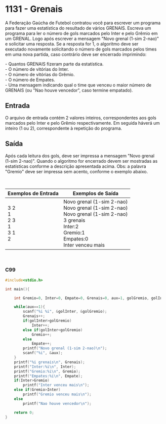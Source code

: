 1131 - Grenais
==============

A Federação Gaúcha de Futebol contratou você para escrever um programa para fazer uma estatística do resultado de vários GRENAIS. Escreva um programa para ler o número de gols marcados pelo Inter e pelo Grêmio em um GRENAL. Logo após escrever a mensagem "Novo grenal (1-sim 2-nao)" e solicitar uma resposta. Se a resposta for 1, o algoritmo deve ser executado novamente solicitando o número de gols marcados pelos times em uma nova partida, caso contrário deve ser encerrado imprimindo:

\- Quantos GRENAIS fizeram parte da estatística.  
\- O número de vitórias do Inter.  
\- O número de vitórias do Grêmio.  
\- O número de Empates.  
\- Uma mensagem indicando qual o time que venceu o maior número de GRENAIS (ou "Nao houve vencedor", caso termine empatado).

Entrada
-------

O arquivo de entrada contém 2 valores inteiros, correspondentes aos gols marcados pelo Inter e pelo Grêmio respectivamente. Em seguida háverá um inteiro (1 ou 2), correspondente à repetição do programa.

Saída
-----

Após cada leitura dos gols, deve ser impressa a mensagem "Novo grenal (1-sim 2-nao)". Quando o algoritmo for encerrado devem ser mostradas as estatísticas conforme a descrição apresentada acima. Obs: a palavra "Gremio" deve ser impressa sem acento, conforme o exemplo abaixo.

&nbsp;

| Exemplos de Entrada | Exemplos de Saída |
|---------------------|-------------------|
| 3 2 <br/> 1 <br/> 2 3 <br/> 1 <br/> 3 1 <br/> 2 | Novo grenal (1-sim 2-nao) <br/> Novo grenal (1-sim 2-nao) <br/> Novo grenal (1-sim 2-nao) <br/> 3 grenais <br/> Inter:2 <br/> Gremio:1 <br/> Empates:0 <br/> Inter venceu mais |

&nbsp;

### C99

```c
#include<stdio.h>

int main(){

	int Gremio=0, Inter=0, Empate=0, Grenais=0, aux=1, golGremio, golInter;

	while(aux==1){
		scanf("%i %i", &golInter, &golGremio);
		Grenais++;
		if(golInter>golGremio)
			Inter++;
		else if(golInter<golGremio)
			Gremio++;
		else
			Empate++;
		printf("Novo grenal (1-sim 2-nao)\n");
		scanf("%i", &aux);
	}
	printf("%i grenais\n", Grenais);
	printf("Inter:%i\n", Inter);
	printf("Gremio:%i\n", Gremio);
	printf("Empates:%i\n", Empate);
	if(Inter>Gremio)
		printf("Inter venceu mais\n");
	else if(Gremio>Inter)
		printf("Gremio venceu mais\n");
	else
		printf("Nao houve vencedor\n");

	return 0;
}
```
